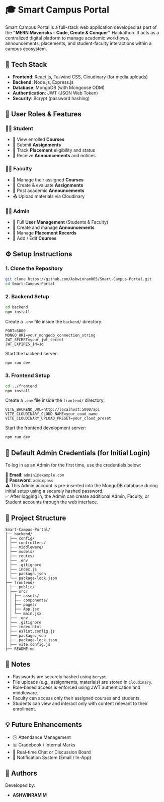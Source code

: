 # 🎓 Smart Campus Portal

Smart Campus Portal is a full-stack web application developed as part of the **"MERN Mavericks – Code, Create & Conquer"** Hackathon. It acts as a centralized digital platform to manage academic workflows, announcements, placements, and student-faculty interactions within a campus ecosystem.

## 🧰 Tech Stack

- **Frontend**: React.js, Tailwind CSS, Cloudinary (for media uploads)
- **Backend**: Node.js, Express.js
- **Database**: MongoDB (with Mongoose ODM)
- **Authentication**: JWT (JSON Web Token)
- **Security**: Bcrypt (password hashing)

## 👤 User Roles & Features

### 🧑‍🎓 Student
- 📘 View enrolled **Courses**
- 📝 Submit **Assignments**
- 🎯 Track **Placement** eligibility and status
- 📢 Receive **Announcements** and notices

### 👨‍🏫 Faculty
- 📘 Manage their assigned **Courses**
- 📝 Create & evaluate **Assignments**
- 📢 Post academic **Announcements**
- 📤 Upload materials via Cloudinary

### 👨‍💼 Admin
- 👥 Full **User Management** (Students & Faculty)
- 📢 Create and manage **Announcements**
- 🎯 Manage **Placement Records**
- 📘 Add / Edit **Courses**

## ⚙️ Setup Instructions

### 1. Clone the Repository

```bash
git clone https://github.com/Ashwinram005/Smart-Campus-Portal.git
cd Smart-Campus-Portal
```

### 2. Backend Setup

```bash
cd backend
npm install
```

Create a `.env` file inside the `backend/` directory:

```env
PORT=5000
MONGO_URI=your_mongodb_connection_string
JWT_SECRET=your_jwt_secret
JWT_EXPIRES_IN=1d
```

Start the backend server:

```bash
npm run dev
```

### 3. Frontend Setup

```bash
cd ../frontend
npm install
```

Create a `.env` file inside the `frontend/` directory:

```env
VITE_BACKEND_URL=http://localhost:5000/api
VITE_CLOUDINARY_CLOUD_NAME=your_coud_name
VITE_CLOUDINARY_UPLOAD_PRESET=your_cloud_preset
```

Start the frontend development server:

```bash
npm run dev
```

## 🔐 Default Admin Credentials (for Initial Login)

To log in as an Admin for the first time, use the credentials below:

📧 **Email**: `admin1@example.com`  
🔑 **Password**: `adminpass`  
⚠️ This Admin account is pre-inserted into the MongoDB database during initial setup using a securely hashed password.  
✅ After logging in, the Admin can create additional Admin, Faculty, or Student accounts through the web interface.  

## 📁 Project Structure

```
Smart-Campus-Portal/
├── backend/
│ ├── config/
│ ├── controllers/
│ ├── middleware/
│ ├── models/
│ ├── routes/
│ ├── .env
│ ├── .gitignore
│ ├── index.js
│ ├── package.json
│ └── package-lock.json
├── frontend/
│ ├── public/
│ ├── src/
│ │ ├── assets/
│ │ ├── components/
│ │ ├── pages/
│ │ ├── App.jsx
│ │ └── main.jsx
│ ├── .env
│ ├── .gitignore
│ ├── index.html
│ ├── eslint.config.js
│ ├── package.json
│ ├── package-lock.json
│ ├── vite.config.js
├── README.md
```

## 📌 Notes

- Passwords are securely hashed using `bcrypt`.
- File uploads (e.g., assignments, materials) are stored in `Cloudinary`.
- Role-based access is enforced using JWT authentication and middleware.
- Faculty can access only their assigned courses and students.
- Students can view and interact only with content relevant to their enrollment.

## 💡 Future Enhancements

- 🕒 Attendance Management
- 📊 Gradebook / Internal Marks
- 💬 Real-time Chat or Discussion Board
- 🔔 Notification System (Email / In-App)

## 👥 Authors

Developed by:

- **ASHWINRAM M**
